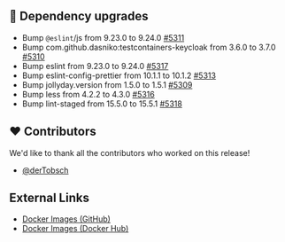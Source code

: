 ## 🔨 Dependency upgrades

- Bump `@eslint`/js from 9.23.0 to 9.24.0 [#5311](https://github.com/urlaubsverwaltung/urlaubsverwaltung/pull/5311)
- Bump com.github.dasniko:testcontainers-keycloak from 3.6.0 to 3.7.0 [#5310](https://github.com/urlaubsverwaltung/urlaubsverwaltung/pull/5310)
- Bump eslint from 9.23.0 to 9.24.0 [#5317](https://github.com/urlaubsverwaltung/urlaubsverwaltung/pull/5317)
- Bump eslint-config-prettier from 10.1.1 to 10.1.2 [#5313](https://github.com/urlaubsverwaltung/urlaubsverwaltung/pull/5313)
- Bump jollyday.version from 1.5.0 to 1.5.1 [#5309](https://github.com/urlaubsverwaltung/urlaubsverwaltung/pull/5309)
- Bump less from 4.2.2 to 4.3.0 [#5316](https://github.com/urlaubsverwaltung/urlaubsverwaltung/pull/5316)
- Bump lint-staged from 15.5.0 to 15.5.1 [#5318](https://github.com/urlaubsverwaltung/urlaubsverwaltung/pull/5318)

## ❤️ Contributors

We'd like to thank all the contributors who worked on this release!

- [@derTobsch](https://github.com/derTobsch)
## External Links

- [Docker Images (GitHub)](https://github.com/urlaubsverwaltung/urlaubsverwaltung/pkgs/container/urlaubsverwaltung%2Furlaubsverwaltung)
- [Docker Images (Docker Hub)](https://hub.docker.com/r/urlaubsverwaltung/urlaubsverwaltung)
